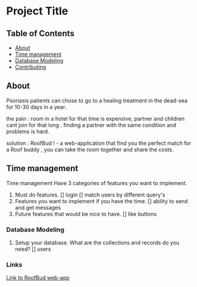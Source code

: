 # Project Title

## Table of Contents

- [About](#about)
- [Time management](#Time_management)
- [Database Modeling](#Database_Modeling)
- [Contributing](../CONTRIBUTING.md)

## About <a name = "about"></a>

Psoriasis patients can chose to go to a healing treatment in the dead-sea for 10-30 days in a year.

the pain : room in a hotel for that time is expensive, partner and children cant join for that long . finding a partner with the same condition and problems is hard.

solution : RoofBud ! - a web-application that find you the perfect match for a Roof buddy , you can take the room together and share the costs.

## Time management <a name = "Time_management"></a>

Time management
Have 3 categories of features you want to implement.

1. Must do features.
   [] login
   [] match users by different query's
2. Features you want to implement if you have the time.
   [] ability to send and get messages
3. Future features that would be nice to have.
   [] like buttons

### Database Modeling <a name = "Database_Modeling"></a>

1. Setup your database. What are the collections and records
   do you need?
   [] users

### Links

[Link to RoofBud web-app](https://r00fbud.herokuapp.com/)
